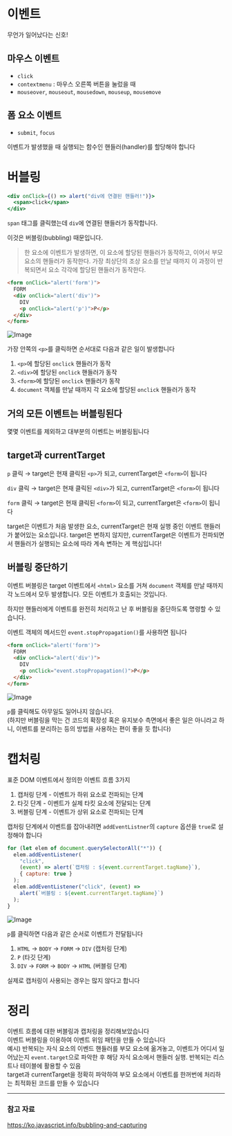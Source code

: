 # 이벤트

무언가 일어났다는 신호!

## 마우스 이벤트

- `click`
- `contextmenu` : 마우스 오른쪽 버튼을 눌렀을 때
- `mouseover`, `mouseout`, `mousedown`, `mouseup`, `mousemove`

## 폼 요소 이벤트

- `submit`, `focus`

이벤트가 발생했을 때 실행되는 함수인 핸들러(handler)를 할당해야 합니다

# 버블링

```jsx
<div onClick={() => alert("div에 연결된 핸들러!")}>
  <span>click</span>
</div>
```

`span` 태그를 클릭했는데 `div`에 연결된 핸들러가 동작합니다.

이것은 버블링(bubbling) 때문입니다.

> 한 요소에 이벤트가 발생하면, 이 요소에 할당된 핸들러가 동작하고, 이어서 부모 요소의 핸들러가 동작한다. 가장 최상단의 조상 요소를 만날 때까지 이 과정이 반복되면서 요소 각각에 할당된 핸들러가 동작한다.
> 


```html
<form onClick="alert('form')">
  FORM
  <div onClick="alert('div')">
    DIV
    <p onClick="alert('p')">P</p>
  </div>
</form>
```

![Image](https://github.com/user-attachments/assets/7068ed58-e0d9-477a-abd9-c82be6a05c71)

가장 안쪽의 `<p>`를 클릭하면 순서대로 다음과 같은 일이 발생합니다

1. `<p>`에 할당된 `onclick` 핸들러가 동작
2. `<div>`에 할당된 `onclick` 핸들러가 동작
3. `<form>`에 할당된 `onclick` 핸들러가 동작
4. `document` 객체를 만날 때까지 각 요소에 할당된 `onclick` 핸들러가 동작

## 거의 모든 이벤트는 버블링된다

몇몇 이벤트를 제외하고 대부분의 이벤트는 버블링됩니다

## target과 currentTarget

`p` 클릭 → target은 현재 클릭된 `<p>`가 되고, currentTarget은 `<form>`이 됩니다

`div` 클릭 → target은 현재 클릭된 `<div>`가 되고, currentTarget은 `<form>`이 됩니다

`form` 클릭 → target은 현재 클릭된 `<form>`이 되고, currentTarget은 `<form>`이 됩니다

target은 이벤트가 처음 발생한 요소, currentTarget은 현재 실행 중인 이벤트 핸들러가 붙어있는 요소입니다. target은 변하지 않지만, currentTarget은 이벤트가 전파되면서 핸들러가 실행되는 요소에 따라 계속 변하는 게 핵심입니다!

## 버블링 중단하기

이벤트 버블링은 target 이벤트에서 `<html>` 요소를 거쳐 `document` 객체를 만날 때까지 각 노드에서 모두 발생합니다. 모든 이벤트가 호출되는 것입니다.

하지만 핸들러에게 이벤트를 완전히 처리하고 난 후 버블링을 중단하도록 명령할 수 있습니다.

이벤트 객체의 메서드인 `event.stopPropagation()`를 사용하면 됩니다

```html
<form onClick="alert('form')">
  FORM
  <div onClick="alert('div')">
    DIV
    <p onClick="event.stopPropagation()">P</p>
  </div>
</form>
```

![Image](https://github.com/user-attachments/assets/76159d30-d2bf-4895-800b-6f19763f4e14)

`p`를 클릭해도 아무일도 일어나지 않습니다. </br>
(하지만 버블링을 막는 건 코드의 확장성 혹은 유지보수 측면에서 좋은 일은 아니라고 하니, 이벤트를 분리하는 등의 방법을 사용하는 편이 좋을 듯 합니다)

# 캡처링

표준 DOM 이벤트에서 정의한 이벤트 흐름 3가지

1. 캡처링 단계 - 이벤트가 하위 요소로 전파되는 단계
2. 타깃 단계 - 이벤트가 실제 타킷 요소에 전달되는 단계
3. 버블링 단계 - 이벤트가 상위 요소로 전파되는 단계

캡처링 단계에서 이벤트를 잡아내려면 `addEventListner`의 `capture` 옵션을 `true`로 설정해야 합니다

```jsx
for (let elem of document.querySelectorAll("*")) {
  elem.addEventListener(
    "click",
    (event) => alert(`캡처링 : ${event.currentTarget.tagName}`),
    { capture: true }
  );
  elem.addEventListener("click", (event) =>
    alert(`버블링 : ${event.currentTarget.tagName}`)
  );
}
```

![Image](https://github.com/user-attachments/assets/31aa69e4-1df9-4cbd-b9c0-cf43ed01df6d)

`p`를 클릭하면 다음과 같은 순서로 이벤트가 전달됩니다

1. `HTML` → `BODY` → `FORM` → `DIV` (캡처링 단계)
2. `P` (타깃 단계)
3. `DIV` → `FORM` → `BODY` → `HTML` (버블링 단계)

실제로 캡처링이 사용되는 경우는 많지 않다고 합니다

# 정리
이벤트 흐름에 대한 버블링과 캡처링을 정리해보았습니다</br>
이벤트 버블링을 이용하여 이벤트 위임 패턴을 만들 수 있습니다</br>
예시) 반복되는 자식 요소의 이벤드 핸들러를 부모 요소에 옮겨놓고, 이벤트가 어디서 일어났는지 `event.target`으로 파악한 후 해당 자식 요소에서 핸들러 실행. 반복되는 리스트나 테이블에 활용할 수 있음</br>
target과 currentTarget을 정확히 파악하여 부모 요소에서 이벤트를 한꺼번에 처리하는 최적화된 코드를 만들 수 있습니다</br>

---
### 참고 자료
https://ko.javascript.info/bubbling-and-capturing

